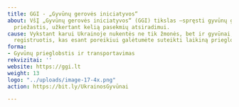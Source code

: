 ```yaml
---
title: GGI - „Gyvūnų gerovės iniciatyvos“
about: VšĮ „Gyvūnų gerovės iniciatyvos“ (GGI) tikslas –spręsti gyvūnų gerovės problemų
  priežastis, užkertant kelią pasekmių atsiradimui.
cause: Vykstant karui Ukrainoje nukentės ne tik žmonės, bet ir gyvūnai, todėl kviečiame
  registruotis, kas esant poreikiui galėtumėte suteikti laikiną prieglobstį gyvūnams.
forma:
- Gyvūnų prieglobstis ir transportavimas
rekvizitai: ''
website: https://ggi.lt
weight: 13
logo: "../uploads/image-17-4x.png"
action: https://bit.ly/UkrainosGyvūnai

---
```


